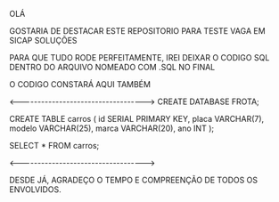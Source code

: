 OLÁ

GOSTARIA DE DESTACAR ESTE REPOSITORIO PARA TESTE VAGA EM SICAP SOLUÇÕES

PARA QUE TUDO RODE PERFEITAMENTE, IREI DEIXAR O CODIGO SQL DENTRO DO ARQUIVO NOMEADO COM .SQL NO FINAL

O CODIGO CONSTARÁ AQUI TAMBÉM 

<----------------------------------->
CREATE DATABASE FROTA;

CREATE TABLE carros (
    id SERIAL PRIMARY KEY,
    placa VARCHAR(7),
    modelo VARCHAR(25),
    marca VARCHAR(20),
    ano INT
);

SELECT * FROM carros;

<----------------------------------->

DESDE JÁ, AGRADEÇO O TEMPO E COMPREENÇÃO DE TODOS OS ENVOLVIDOS.